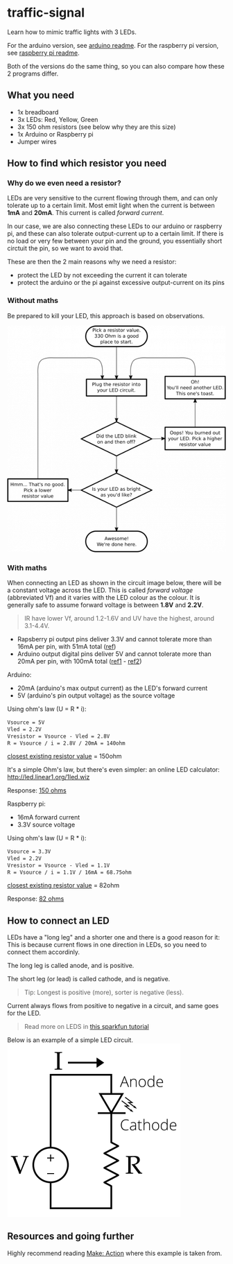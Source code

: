 # traffic-signal

Learn how to mimic traffic lights with 3 LEDs.

For the arduino version, see [arduino readme](arduino/README.md).
For the raspberry pi version, see [raspberry pi readme](raspberrypi/README.md).

Both of the versions do the same thing, so you can also compare how these 2 programs differ.

## What you need

- 1x breadboard
- 3x LEDs: Red, Yellow, Green
- 3x 150 ohm resistors (see below why they are this size)
- 1x Arduino or Raspberry pi
- Jumper wires

## How to find which resistor you need

### Why do we even need a resistor?

LEDs are very sensitive to the current flowing through them, and can only tolerate up to a certain limit.
Most emit light when the current is between **1mA** and **20mA**. This current is called *forward current*.

In our case, we are also connecting these LEDs to our arduino or raspberry pi, and these can also tolerate output-current up to a certain limit.
If there is no load or very few between your pin and the ground, you essentially short circtuit the pin, so we want to avoid that.

These are then the 2 main reasons why we need a resistor:

- protect the LED by not exceeding the current it can tolerate
- protect the arduino or the pi against excessive output-current on its pins

### Without maths

Be prepared to kill your LED, this approach is based on observations.

![find the resistor you need without maths](./assets/find-your-resistor.png)

### With maths

When connecting an LED as shown in the circuit image below, there will be a constant voltage across the LED.
This is called *forward voltage* (abbreviated Vf) and it varies with the LED colour as the colour.
It is generally safe to assume forward voltage is between **1.8V** and **2.2V**.

> IR have lower Vf, around 1.2-1.6V and UV have the highest, around 3.1-4.4V. 

- Rapsberry pi output pins deliver 3.3V and cannot tolerate more than 16mA per pin, with 51mA total ([ref](https://raspberrypi.stackexchange.com/a/8320))
- Arduino output digital pins deliver 5V and cannot tolerate more than 20mA per pin, with 100mA total ([ref1](https://www.arduino.cc/reference/en/language/functions/digital-io/digitalwrite/) - [ref2](https://playground.arduino.cc/Main/ArduinoPinCurrentLimitations))

Arduino:
- 20mA (arduino's max output current) as the LED's forward current
- 5V (arduino's pin output voltage) as the source voltage

Using ohm's law (U = R * i):
```
Vsource = 5V
Vled = 2.2V
Vresistor = Vsource - Vled = 2.8V
R = Vsource / i = 2.8V / 20mA = 140ohm
```
[closest existing resistor value](https://en.wikipedia.org/wiki/E-series_of_preferred_numbers) = 150ohm

It's a simple Ohm's law, but there's even simpler: an online LED calculator: http://led.linear1.org/1led.wiz

Response: [150 ohms](http://led.linear1.org/1led.wiz?VS=5;VF=2.2;ID=20)

Raspberry pi:
- 16mA forward current
- 3.3V source voltage

Using ohm's law (U = R * i):
```
Vsource = 3.3V
Vled = 2.2V
Vresistor = Vsource - Vled = 1.1V
R = Vsource / i = 1.1V / 16mA = 68.75ohm
```
[closest existing resistor value](https://en.wikipedia.org/wiki/E-series_of_preferred_numbers) = 82ohm

Response: [82 ohms](http://led.linear1.org/1led.wiz?VS=3.3;VF=2.2;ID=16)

## How to connect an LED

LEDs have a "long leg" and a shorter one and there is a good reason for it:
This is because current flows in one direction in LEDs, so you need to connect them accordinly.

The long leg is called anode, and is positive.

The short leg (or lead) is called cathode, and is negative.

> Tip: Longest is positive (more), sorter is negative (less).

Current always flows from positive to negative in a circuit, and same goes for the LED. 

> Read more on LEDS in [this sparkfun tutorial](https://learn.sparkfun.com/tutorials/light-emitting-diodes-leds)

Below is an example of a simple LED circuit.
![Simple LED circuit](./assets/400px-LED_circuit.png)

## Resources and going further

Highly recommend reading [Make: Action](https://www.safaribooksonline.com/library/view/make-action/9781457187780/) where this example is taken from.

